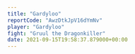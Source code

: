 ```yaml
---
title: "Gardyloo"
reportCode: "AwzDtkJpV16dYmNv"
player: "Gardyloo"
fight: "Gruul the Dragonkiller"
date: 2021-09-15T19:58:37.879000+00:00
---
```

